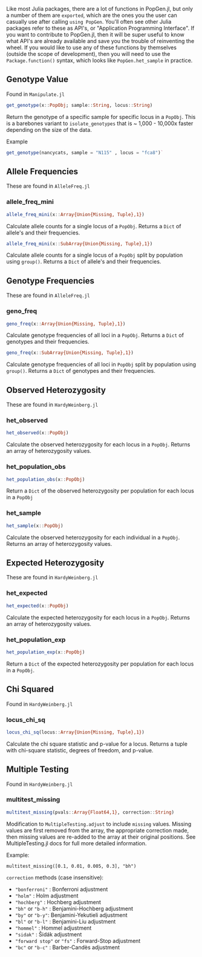 Like most Julia packages, there are a lot of functions in PopGen.jl, but only a number of them are `exported`, which are the ones you the user can casually use after calling `using PopGen`. You'll often see other Julia packages refer to these as API's, or "Application Programming Interface". If you want to contribute to PopGen.jl, then it will be super useful to know what API's are already available and save you the trouble of reinventing the wheel. If you would like to use any of these functions by themselves (outside the scope of development), then you will need to use the `Package.function()` syntax, which looks like `PopGen.het_sample` in practice. 



## Genotype Value

Found in `Manipulate.jl`

```julia
get_genotype(x::PopObj; sample::String, locus::String)
```

Return the genotype of a specific sample for specific locus in a `PopObj`. This is a barebones variant to `isolate_genotypes` that is ~ 1,000 - 10,000x faster depending on the size of the data.

Example

```julia
get_genotype(nancycats, sample = "N115" , locus = "fca8")`
```



## Allele Frequencies

These are found in `AlleleFreq.jl`

### allele_freq_mini

```julia
allele_freq_mini(x::Array{Union{Missing, Tuple},1})
```

Calculate allele counts for a single locus of a `PopObj`. Returns a `Dict` of allele's and their frequencies.

```julia
allele_freq_mini(x::SubArray{Union{Missing, Tuple},1})
```

Calculate allele counts for a single locus of a `PopObj` split by population using `group()`. Returns a `Dict` of allele's and their frequencies.



## Genotype Frequencies

These are found in `AlleleFreq.jl`

### geno_freq

```julia
geno_freq(x::Array{Union{Missing, Tuple},1})
```

Calculate genotype frequencies of all loci in a `PopObj`. Returns a `Dict` of genotypes and their frequencies. 

```julia
geno_freq(x::SubArray{Union{Missing, Tuple},1})
```

Calculate genotype frequencies of all loci in `PopObj` split by population using `group()`. Returns a `Dict` of genotypes and their frequencies.



## Observed Heterozygosity

These are found in `HardyWeinberg.jl`

### het_observed

```julia
het_observed(x::PopObj)
```

Calculate the observed heterozygosity for each locus in a `PopObj`. Returns an array of heterozygosity values.

### het_population_obs

```julia
het_population_obs(x::PopObj)
```

Return a `Dict` of the observed heterozygosity per population for each locus in a `PopObj`

### het_sample

```julia
het_sample(x::PopObj)
```

Calculate the observed heterozygosity for each individual in a `PopObj`. Returns an array of heterozygosity values.



## Expected Heterozygosity

These are found in `HardyWeinberg.jl`

### het_expected

```julia
het_expected(x::PopObj)
```

Calculate the expected heterozygosity for each locus in a `PopObj`. Returns an array of heterozygosity values.

### het_population_exp

```julia
het_population_exp(x::PopObj)
```

Return a `Dict` of the expected heterozygosity per population for each locus in a `PopObj`.



## Chi Squared

Found in `HardyWeinberg.jl`

### locus_chi_sq

```julia
locus_chi_sq(locus::Array{Union{Missing, Tuple},1})
```

Calculate the chi square statistic and p-value for a locus. Returns a tuple with chi-square statistic, degrees of freedom, and p-value.

## Multiple Testing

Found in `HardyWeinberg.jl`

### multitest_missing

```julia
multitest_missing(pvals::Array{Float64,1}, correction::String)
```

Modification to `MultipleTesting.adjust` to include `missing` values. Missing values are first removed from the array, the appropriate correction made, then missing values are re-added to the array at their original positions. See MultipleTesting.jl docs for full more detailed information.

Example:

`multitest_missing([0.1, 0.01, 0.005, 0.3], "bh")`

`correction` methods (case insensitive):

- `"bonferroni"` : Bonferroni adjustment
- `"holm"` : Holm adjustment
- `"hochberg"` : Hochberg adjustment
- `"bh"` or `"b-h"` : Benjamini-Hochberg adjustment
- `"by"` or `"b-y"`: Benjamini-Yekutieli adjustment
- `"bl"` or `"b-l"` : Benjamini-Liu adjustment
- `"hommel"` : Hommel adjustment
- `"sidak"` : Šidák adjustment
- `"forward stop"` or `"fs"` : Forward-Stop adjustment
- `"bc"` or `"b-c"` : Barber-Candès adjustment